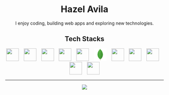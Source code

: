 <div align="center">

# Hazel Avila

<p>I enjoy coding, building web apps and exploring new technologies.</p>
</div>


<div align="center">

## Tech Stacks
<img src="https://cdn.jsdelivr.net/gh/devicons/devicon@latest/icons/angularjs/angularjs-plain.svg" width="40" height="40"/> &nbsp;&nbsp;
<img src="https://cdn.jsdelivr.net/gh/devicons/devicon@latest/icons/typescript/typescript-original.svg" width="40" height="40"/> &nbsp;&nbsp;
<img src="https://cdn.jsdelivr.net/gh/devicons/devicon@latest/icons/javascript/javascript-original.svg" width="40" height="40"/> &nbsp;&nbsp;
<img src="https://cdn.jsdelivr.net/gh/devicons/devicon@latest/icons/dotnetcore/dotnetcore-original.svg" width="40" height="40"/> &nbsp;&nbsp;
<img src="https://cdn.jsdelivr.net/gh/devicons/devicon@latest/icons/csharp/csharp-plain.svg" width="40" height="40"/> &nbsp;&nbsp;
<img src="https://raw.githubusercontent.com/devicons/devicon/master/icons/mongodb/mongodb-original.svg" width="40" height="40"/> &nbsp;&nbsp;
<img src="https://cdn.jsdelivr.net/gh/devicons/devicon@latest/icons/supabase/supabase-original.svg" width="40" height="40"/> &nbsp;&nbsp;
<img src="https://cdn.jsdelivr.net/gh/devicons/devicon@latest/icons/azure/azure-original.svg" width="40" height="40"/> &nbsp;&nbsp;
<img src="https://cdn.jsdelivr.net/gh/devicons/devicon@latest/icons/html5/html5-original.svg" width="40" height="40"/> &nbsp;&nbsp;
<img src="https://cdn.jsdelivr.net/gh/devicons/devicon@latest/icons/css3/css3-original.svg" width="40" height="40"/> &nbsp;&nbsp;
<img src="https://cdn.jsdelivr.net/gh/devicons/devicon@latest/icons/unity/unity-plain.svg" width="40" height="40"/>

</div>

---

<p align="center">
  <img src="https://github-readme-stats.vercel.app/api?username=hazavi&show_icons=true&theme=radical" width="35%"/>
</p>



